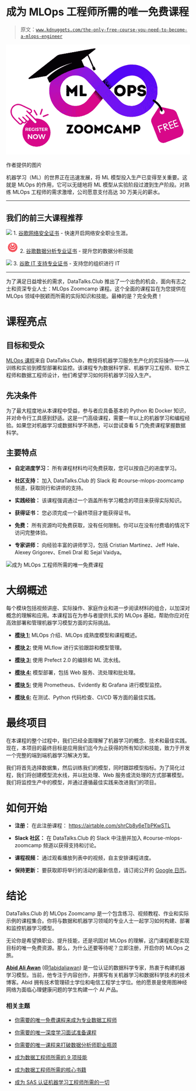 # 成为 MLOps 工程师所需的唯一免费课程

> 原文：[`www.kdnuggets.com/the-only-free-course-you-need-to-become-a-mlops-engineer`](https://www.kdnuggets.com/the-only-free-course-you-need-to-become-a-mlops-engineer)

![成为 MLOps 工程师所需的唯一免费课程](img/14a751a25a9cb7bacb9bdaa56a8661bf.png)

作者提供的图片

机器学习（ML）的世界正在迅速发展，将 ML 模型投入生产已变得至关重要。这就是 MLOps 的作用，它可以无缝地将 ML 模型从实验阶段过渡到生产阶段。对熟练 MLOps 工程师的需求激增，公司愿意支付高达 30 万美元的薪水。

* * *

## 我们的前三大课程推荐

![](img/0244c01ba9267c002ef39d4907e0b8fb.png) 1\. [谷歌网络安全证书](https://www.kdnuggets.com/google-cybersecurity) - 快速开启网络安全职业生涯。

![](img/e225c49c3c91745821c8c0368bf04711.png) 2\. [谷歌数据分析专业证书](https://www.kdnuggets.com/google-data-analytics) - 提升您的数据分析技能

![](img/0244c01ba9267c002ef39d4907e0b8fb.png) 3\. [谷歌 IT 支持专业证书](https://www.kdnuggets.com/google-itsupport) - 支持您的组织进行 IT

* * *

为了满足日益增长的需求，DataTalks.Club 推出了一个出色的机会，面向有志之士和资深专业人士：MLOps Zoomcamp 课程。这个全面的课程旨在为您提供在 MLOps 领域中脱颖而所需的实际知识和技能。最棒的是？完全免费！

# 课程亮点

## 目标和受众

[MLOps 课程](https://github.com/DataTalksClub/mlops-zoomcamp)来自 DataTalks.Club，教授将机器学习服务生产化的实际操作——从训练和实验到模型部署和监控。该课程专为数据科学家、机器学习工程师、软件工程师和数据工程师设计，他们希望学习如何将机器学习投入生产。

## 先决条件

为了最大程度地从本课程中受益，参与者应具备基本的 Python 和 Docker 知识，并对命令行工具感到舒适。这是一门高级课程，需要一年以上的机器学习和编程经验。如果您对机器学习或数据科学不熟悉，可以尝试查看 5 门免费课程掌握数据科学。

## 主要特点

+   **自定进度学习：** 所有课程材料均可免费获取，您可以按自己的进度学习。

+   **社区支持：** 加入 DataTalks.Club 的 Slack 和 #course-mlops-zoomcamp 频道，获取同行和讲师的支持。

+   **实践经验：** 该课程强调通过一个涵盖所有学习概念的项目来获得实际知识。

+   **获得证书：** 您必须完成一个最终项目才能获得证书。

+   **免费：** 所有资源均可免费获取，没有任何限制。你可以在没有付费墙的情况下访问完整体验。

+   **专家讲师：** 向经验丰富的讲师学习，包括 Cristian Martinez、Jeff Hale、Alexey Grigorev、Emeli Dral 和 Sejal Vaidya。

![成为 MLOps 工程师所需的唯一免费课程](https://github.com/DataTalksClub/mlops-zoomcamp)

# 大纲概述

每个模块包括视频讲座、实际操作、家庭作业和进一步阅读材料的组合，以加深对概念的理解和应用。本课程旨在为参与者提供扎实的 MLOps 基础，帮助你应对在高效部署和管理机器学习模型方面的实际挑战。

+   [**模块 1:**](https://github.com/DataTalksClub/mlops-zoomcamp/blob/main/01-intro) MLOps 介绍、MLOps 成熟度模型和课程概述。

+   [**模块 2:**](https://github.com/DataTalksClub/mlops-zoomcamp/blob/main/02-experiment-tracking) 使用 MLflow 进行实验跟踪和模型管理。

+   [**模块 3:**](https://github.com/DataTalksClub/mlops-zoomcamp/blob/main/03-orchestration) 使用 Prefect 2.0 的编排和 ML 流水线。

+   [**模块 4:**](https://github.com/DataTalksClub/mlops-zoomcamp/blob/main/04-deployment) 模型部署，包括 Web 服务、流处理和批处理。

+   [**模块 5:**](https://github.com/DataTalksClub/mlops-zoomcamp/blob/main/05-monitoring) 使用 Prometheus、Evidently 和 Grafana 进行模型监控。

+   [**模块 6:**](https://github.com/DataTalksClub/mlops-zoomcamp/blob/main/06-best-practices) 在测试、Python 代码检查、CI/CD 等方面的最佳实践。

# 最终项目

在本课程的整个过程中，我们已经全面理解了机器学习的概念、技术和最佳实践。现在，本项目的最终目标是应用我们迄今为止获得的所有知识和技能，致力于开发一个完整的端到端机器学习解决方案。

我们将首先选择数据集，然后训练我们的模型，同时跟踪模型指标。为了简化过程，我们将创建模型流水线，并以批处理、Web 服务或流处理的方式部署模型。我们将监控生产中的模型，并通过遵循最佳实践来改进我们的项目。

# 如何开始

+   **注册：** 在此注册课程： https://airtable.com/shrCb8y6eTbPKwSTL

+   **Slack 社区：** 在 DataTalks.Club 的 Slack 中注册并加入 #course-mlops-zoomcamp 频道以获得支持和讨论。

+   **课程视频：** 通过观看播放列表中的视频，自主安排课程进度。

+   **保持更新：** 要获取即将举行的活动的最新信息，请订阅公开的 [Google 日历](https://calendar.google.com/calendar/?cid=M3Jzbmg0ZDA2aHVsY2M1ZjcyNDJtODNyMTRAZ3JvdXAuY2FsZW5kYXIuZ29vZ2xlLmNvbQ)。

# 结论

DataTalks.Club 的 MLOps Zoomcamp 是一个包含练习、视频教程、作业和实际示例的课程集合。你将与数据和机器学习领域的专业人士一起学习如何构建、部署和监控机器学习模型。

无论你是希望换职业、提升技能，还是巩固对 MLOps 的理解，这门课程都是实现目标的唯一免费资源。那么，为什么还要等待呢？立即注册，开启你的 MLOps 之旅。

[](https://www.polywork.com/kingabzpro)****[Abid Ali Awan](https://www.polywork.com/kingabzpro)**** ([@1abidaliawan](https://www.linkedin.com/in/1abidaliawan)) 是一位认证的数据科学专家，热衷于构建机器学习模型。当前，他专注于内容创作，并撰写有关机器学习和数据科学技术的技术博客。Abid 拥有技术管理硕士学位和电信工程学士学位。他的愿景是使用图神经网络为面临心理健康问题的学生构建一个 AI 产品。

### 相关主题

+   [你需要的唯一免费课程来成为专业数据工程师](https://www.kdnuggets.com/the-only-free-course-you-need-to-become-a-professional-data-engineer)

+   [你需要的唯一深度学习面试准备课程](https://www.kdnuggets.com/the-only-interview-prep-course-you-need-for-deep-learning)

+   [你需要的唯一课程来打破数据分析师职业瓶颈](https://www.kdnuggets.com/the-only-course-you-need-to-smash-your-data-analyst-career)

+   [成为数据工程师所需的 9 项技能](https://www.kdnuggets.com/2021/03/9-skills-become-data-engineer.html)

+   [成为数据工程师所需的核心书籍](https://www.kdnuggets.com/2022/10/essential-books-need-become-data-engineer.html)

+   [成为 SAS 认证机器学习工程师所需的一切](https://www.kdnuggets.com/2023/11/sas-everything-need-become-sas-certified-machine-learning-engineer)
